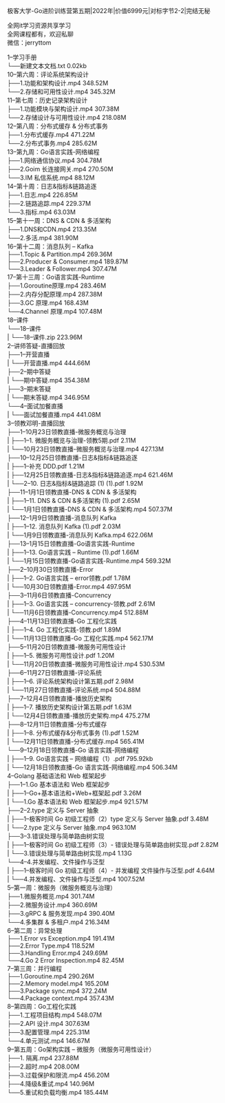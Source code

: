 极客大学-Go进阶训练营第五期|2022年|价值6999元|对标字节2-2|完结无秘

全网it学习资源共享学习<br>全网课程都有，欢迎私聊<br>微信：jerryttom<br>

1–学习手册<br> └──新建文本文档.txt 0.02kb<br> 10–第六周：评论系统架构设计<br> ├──1.功能和架构设计.mp4 348.52M<br> └──2.存储和可用性设计.mp4 345.32M<br> 11–第七周：历史记录架构设计<br> ├──1.功能模块与架构设计.mp4 307.38M<br> └──2.存储设计与可用性设计.mp4 218.08M<br> 12–第八周：分布式缓存 &amp; 分布式事务<br> ├──1.分布式缓存.mp4 471.22M<br> └──2.分布式事务.mp4 285.62M<br> 13–第九周：Go语言实践-网络编程<br> ├──1.网络通信协议.mp4 304.78M<br> ├──2.Goim 长连接网关.mp4 270.50M<br> └──3.IM 私信系统.mp4 88.12M<br> 14–第十周：日志&amp;指标&amp;链路追逐<br> ├──1.日志.mp4 226.85M<br> ├──2.链路追踪.mp4 229.37M<br> └──3.指标.mp4 63.03M<br> 15–第十一周：DNS &amp; CDN &amp; 多活架构<br> ├──1.DNS和CDN.mp4 213.35M<br> └──2.多活.mp4 381.90M<br> 16–第十二周：消息队列 – Kafka<br> ├──1.Topic &amp; Partition.mp4 269.36M<br> ├──2.Producer &amp; Consumer.mp4 189.87M<br> └──3.Leader &amp; Follower.mp4 307.47M<br> 17–第十三周：Go语言实践-Runtime<br> ├──1.Goroutine原理.mp4 283.46M<br> ├──2.内存分配原理.mp4 287.38M<br> ├──3.GC 原理.mp4 168.43M<br> └──4.Channel 原理.mp4 107.48M<br> 18–课件<br> └──18–课件<br> | └──18–课件.zip 223.96M<br> 2–讲师答疑-直播回放<br> ├──1–开营直播<br> | └──开营直播.mp4 444.66M<br> ├──2–期中答疑<br> | └──期中答疑.mp4 354.38M<br> ├──3–期末答疑<br> | └──期末答疑.mp4 346.95M<br> └──4–面试加餐直播<br> | └──面试加餐直播.mp4 441.08M<br> 3–领教邓明-直播回放<br> ├──1–10月23日领教直播-微服务概览与治理<br> | ├──1–1. 微服务概览与治理-领教5期.pdf 2.11M<br> | └──10月23日领教直播-微服务概览与治理.mp4 427.13M<br> ├──10–12月25日领教直播-日志&amp;指标&amp;链路追逐<br> | ├──1–补充 DDD.pdf 1.21M<br> | ├──12月25日领教直播-日志&amp;指标&amp;链路追逐.mp4 621.46M<br> | └──2–10. 日志&amp;指标&amp;链路追踪 (1) (1).pdf 1.92M<br> ├──11–1月1日领教直播-DNS &amp; CDN &amp; 多活架构<br> | ├──1–11. DNS &amp; CDN &amp;多活架构 (1).pdf 2.65M<br> | └──1月1日领教直播-DNS &amp; CDN &amp; 多活架构.mp4 507.37M<br> ├──12–1月9日领教直播-消息队列 Kafka<br> | ├──1–12. 消息队列 Kafka (1).pdf 2.03M<br> | └──1月9日领教直播-消息队列 Kafka.mp4 622.06M<br> ├──13–1月15日领教直播-Go语言实践-Runtime<br> | ├──1–13. Go语言实践 – Runtime (1).pdf 1.66M<br> | └──1月15日领教直播-Go语言实践-Runtime.mp4 569.32M<br> ├──2–10月30日领教直播-Error<br> | ├──1–2. Go语言实践 – error领教.pdf 1.78M<br> | └──10月30日领教直播-Error.mp4 497.95M<br> ├──3–11月6日领教直播-Concurrency<br> | ├──1–3. Go语言实践 – concurrency-领教.pdf 2.61M<br> | └──11月6日领教直播-Concurrency.mp4 512.88M<br> ├──4–11月13日领教直播-Go 工程化实践<br> | ├──1–4. Go 工程化实践-领教.pdf 1.89M<br> | └──11月13日领教直播-Go 工程化实践.mp4 562.17M<br> ├──5–11月20日领教直播-微服务可用性设计<br> | ├──1–5. 微服务可用性设计.pdf 1.20M<br> | └──11月20日领教直播-微服务可用性设计.mp4 530.53M<br> ├──6–11月27日领教直播-评论系统<br> | ├──1–6. 评论系统架构设计第五期.pdf 2.98M<br> | └──11月27日领教直播-评论系统.mp4 504.88M<br> ├──7–12月4日领教直播-播放历史架构<br> | ├──1–7. 播放历史架构设计第五期.pdf 1.63M<br> | └──12月4日领教直播-播放历史架构.mp4 475.27M<br> ├──8–12月11日领教直播-分布式缓存<br> | ├──1–8. 分布式缓存&amp;分布式事务 (1).pdf 1.52M<br> | └──12月11日领教直播-分布式缓存.mp4 565.41M<br> └──9–12月18日领教直播-Go 语言实践-网络编程<br> | ├──1–9. Go语言实践 – 网络编程（1）.pdf 795.92kb<br> | └──12月18日领教直播-Go 语言实践-网络编程.mp4 506.34M<br> 4–Golang 基础语法和 Web 框架起步<br> ├──1–1.Go 基本语法和 Web 框架起步<br> | ├──1–Go+基本语法和+Web+框架起.pdf 3.26M<br> | └──1.Go 基本语法和 Web 框架起步.mp4 921.57M<br> ├──2–2.type 定义与 Server 抽象<br> | ├──1–极客时间 Go 初级工程师（2）type 定义与 Server 抽象.pdf 3.48M<br> | └──2.type 定义与 Server 抽象.mp4 963.10M<br> ├──3–3.错误处理与简单路由树实现<br> | ├──1–极客时间 Go 初级工程师（3）- 错误处理与简单路由树实现.pdf 2.82M<br> | └──3.错误处理与简单路由树实现.mp4 1.13G<br> └──4–4.并发编程、文件操作与泛型<br> | ├──1–极客时间 Go 初级工程师（4）- 并发编程 文件操作与泛型.pdf 4.64M<br> | └──4.并发编程、文件操作与泛型.mp4 1007.52M<br> 5–第一周：微服务（微服务概览与治理）<br> ├──1.微服务概览.mp4 301.74M<br> ├──2.微服务设计.mp4 360.69M<br> ├──3.gRPC &amp; 服务发现.mp4 390.40M<br> └──4.多集群 &amp; 多租户.mp4 216.34M<br> 6–第二周：异常处理<br> ├──1.Error vs Exception.mp4 191.41M<br> ├──2.Error Type.mp4 118.52M<br> ├──3.Handling Error.mp4 249.69M<br> └──4.Go 2 Error Inspection.mp4 82.45M<br> 7–第三周：并行编程<br> ├──1.Goroutine.mp4 290.26M<br> ├──2.Memory model.mp4 165.20M<br> ├──3.Package sync.mp4 372.24M<br> └──4.Package context.mp4 357.43M<br> 8–第四周：Go工程化实践<br> ├──1.工程项目结构.mp4 548.07M<br> ├──2.API 设计.mp4 307.63M<br> ├──3.配置管理.mp4 225.31M<br> └──4.单元测试.mp4 146.67M<br> 9–第五周：Go架构实践 – 微服务（微服务可用性设计）<br> ├──1. 隔离.mp4 237.88M<br> ├──2.超时.mp4 208.00M<br> ├──3.过载保护和限流.mp4 456.20M<br> ├──4.降级&amp;重试.mp4 140.96M<br> └──5.重试和负载均衡.mp4 185.44M